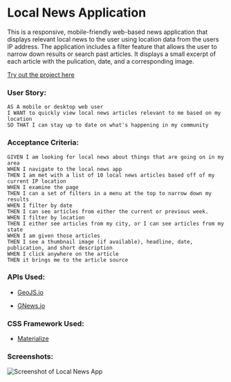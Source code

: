 # Local News Application

This is a responsive, mobile-friendly web-based news application that displays relevant local news to the user using location data from the users IP address. The application includes a filter feature that allows the user to narrow down results or search past articles. It displays a small excerpt of each article with the pulication, date, and a corresponding image.

[Try out the project here](https://peterbaker644.github.io/Local-News-Application/)

### User Story:

```
AS A mobile or desktop web user
I WANT to quickly view local news articles relevant to me based on my location
SO THAT I can stay up to date on what's happening in my community
```

### Acceptance Criteria:

```
GIVEN I am looking for local news about things that are going on in my area
WHEN I navigate to the local news app 
THEN I am met with a list of 10 local news articles based off of my current IP location
WHEN I examine the page
THEN I can a set of filters in a menu at the top to narrow down my results
WHEN I filter by date
THEN I can see articles from either the current or previous week.
WHEN I filter by location
THEN I either see articles from my city, or I can see articles from my state
WHEN I am given those articles
THEN I see a thumbnail image (if available), headline, date, publication, and short description
WHEN I click anywhere on the article
THEN it brings me to the article source
```

### APIs Used:

* [GeoJS.io](https://www.geojs.io/)

* [GNews.io](https://gnews.io/)

### CSS Framework Used:

* [Materialize](https://materializecss.com/)

### Screenshots:

![Screenshot of Local News App](https://raw.githubusercontent.com/schoess/Local-News-App/master/screenshots/screenshot-1.png)


